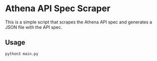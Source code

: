 # Athena API Spec Scraper

This is a simple script that scrapes the Athena API spec and generates a JSON file with the API spec.

## Usage

```bash
python3 main.py
```
